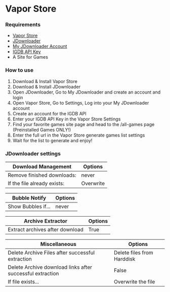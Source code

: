 # Vapor Store

### Requirements

- [Vapor Store](http://localhost/)
- [JDownloader](https://jdownloader.org/)
- [My JDownloader Account](https://my.jdownloader.org/login.html)
- [IGDB API Key](https://api.igdb.com/signup)
- A Site for Games

### How to use

1. Download & Install Vapor Store
2. Download & Install JDownloader
3. Open JDownloader, Go to My JDownloader and create an account and login
4. Open Vapor Store, Go to Settings, Log into your My JDownloader account
5. Create an account for the IGDB API
6. Enter your IGDB API Key in the Vapor Store Settings
7. Find your favorite games site page and head to the /all-games page (Preinstalled Games ONLY!)  
8. Enter the full url in the Vapor Store generate games list settings
9. Wait for the list to generate and enjoy!

### JDownloader settings

| Download Management | Options |
| ------------- | ------------- |
| Remove finished downloads:  | never  | 
| If the file already exists:  | Overwrite  | 

| Bubble Notify  | Options |
| ------------- | ------------- |
| Show Bubbles if... | never  |

| Archive Extractor  | Options |
| ------------- | ------------- |
| Extract archives after download  | True  |

| Miscellaneous  | Options |
| ------------- | ------------- |
| Delete Archive Files after successful extraction  | Delete files from Harddisk  |
| Delete Archive download links after successful extraction  | False  |
| If file exists...  | Overwrite the file  |
